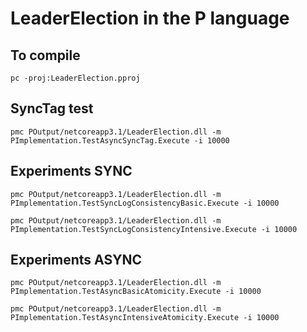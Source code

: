 # LeaderElection in the P language

## To compile

```
pc -proj:LeaderElection.pproj
```

## SyncTag test

```
pmc POutput/netcoreapp3.1/LeaderElection.dll -m PImplementation.TestAsyncSyncTag.Execute -i 10000
```

## Experiments SYNC
```
pmc POutput/netcoreapp3.1/LeaderElection.dll -m PImplementation.TestSyncLogConsistencyBasic.Execute -i 10000

pmc POutput/netcoreapp3.1/LeaderElection.dll -m PImplementation.TestSyncLogConsistencyIntensive.Execute -i 10000
```

## Experiments ASYNC
```
pmc POutput/netcoreapp3.1/LeaderElection.dll -m PImplementation.TestAsyncBasicAtomicity.Execute -i 10000

pmc POutput/netcoreapp3.1/LeaderElection.dll -m PImplementation.TestAsyncIntensiveAtomicity.Execute -i 10000
```
